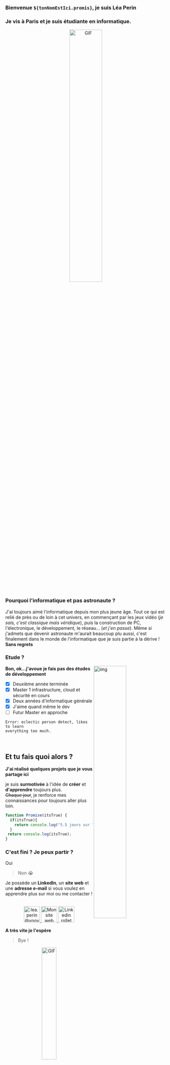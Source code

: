 ### Bienvenue ```${tonNomEstIci.promis}```, je suis Léa Perin

### Je vis à Paris et je suis étudiante en informatique.

<p align="center">
  <img align="center" width="45%" alt="GIF" src="https://media.giphy.com/media/BAhhqi9XW85sg6gdhS/giphy.gif"/>
</p>

### Pourquoi l'informatique et pas astronaute ?

J'ai toujours aimé l'informatique depuis mon plus jeune âge. Tout ce qui est relié de près ou de loin à cet univers, en commençant par les jeux vidéo (*je sais, c'est classique mais véridique*), puis la construction de PC, l'électronique, le développement, le réseau... (*et j'en passe*). Même si j'admets que devenir astronaute m'aurait beaucoup plu aussi, c'est finalement dans le monde de l'informatique que je suis partie à la dérive ! **Sans regrets**

### Etude ? 

  <img align="right" width="45%" alt="img" src="(https://www.google.com/url?sa=i&url=https%3A%2F%2Ffr.ulule.com%2Fynside-ynov%2F&psig=AOvVaw3qsbGwXgMtbQaxqVnT88JU&ust=1729346227989000&source=images&cd=vfe&opi=89978449&ved=0CBQQjRxqFwoTCICv-u-KmIkDFQAAAAAdAAAAABAE)"/>

**Bon, ok...j'avoue je fais pas des études de développement**
  - [x] Deuxième année terminée
  - [x] Master 1 infrastructure, cloud et sécurité en cours
  - [x] Deux années d'informatique générale
  - [x] J'aime quand même le dev
  - [ ] Futur Master en approche
  ``` 
  Error: eclectic person detect, likes to learn
 everything too much.
  ```

&nbsp;

## Et tu fais quoi alors ?

**J'ai réalisé quelques projets que je vous partage ici**<br/>
 
je suis **surmotivée** à l'idée de **créer** et **d'apprendre** toujours plus.<br/>
~~Chaque jour~~, je renforce mes connaissances pour toujours aller plus loin.

```js
function Promise(itsTrue) {
  if(itsTrue){
    return console.log("5.5 jours sur 7");
  }
 return console.log(itsTrue);
}
 ```

### C'est fini ? Je peux partir ?

Oui
> Non 😭


Je possède un **LinkedIn**, un **site web** et une **adresse e-mail** si vous voulez en apprendre plus sur moi ou me contacter !
<br/>

<p align="center">
  <br/>
  <a href="mailto:lea.perin@ynov.com?subject=Bonjour!">
  <img alt="lea.perin@ynov.com" height="50px" width="50px" src="https://upload.wikimedia.org/wikipedia/commons/thumb/9/90/Outlook.com_icon_%282012-2019%29.svg/1200px-Outlook.com_icon_%282012-2019%29.svg.png"/>
</a>
  <a href="https://nerlyss1.github.io/PERIN-Lea-Portfolio/index.html">
    <img alt="Mon site web" width="50px" src="https://seeklogo.com/images/A/adobe-portfolio-logo-BD502F658C-seeklogo.com.png" />
  </a>
  <a href="https://www.linkedin.com/in/lea-perin/">
    <img alt="Linkedin rollet raphael" width="50px" src="https://upload.wikimedia.org/wikipedia/commons/thumb/c/ca/LinkedIn_logo_initials.png/600px-LinkedIn_logo_initials.png" />
  </a>
</p>


**A très vite je l'espère**<br/>

> Bye !

<p align="center">
  <img align="center" width="30%" alt="GIF" src="https://media.giphy.com/media/xT9IgBGEzw0RSZsyFq/giphy.gif"/>
</p>


